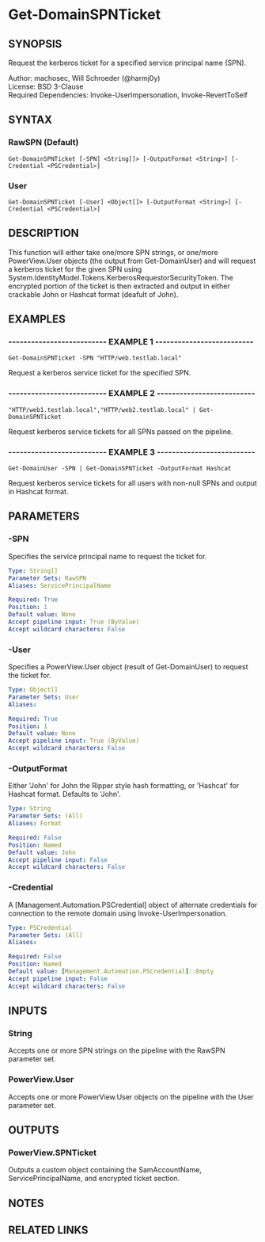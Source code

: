 # Get-DomainSPNTicket

## SYNOPSIS
Request the kerberos ticket for a specified service principal name (SPN).

Author: machosec, Will Schroeder (@harmj0y)  
License: BSD 3-Clause  
Required Dependencies: Invoke-UserImpersonation, Invoke-RevertToSelf

## SYNTAX

### RawSPN (Default)
```
Get-DomainSPNTicket [-SPN] <String[]> [-OutputFormat <String>] [-Credential <PSCredential>]
```

### User
```
Get-DomainSPNTicket [-User] <Object[]> [-OutputFormat <String>] [-Credential <PSCredential>]
```

## DESCRIPTION
This function will either take one/more SPN strings, or one/more PowerView.User objects
(the output from Get-DomainUser) and will request a kerberos ticket for the given SPN
using System.IdentityModel.Tokens.KerberosRequestorSecurityToken.
The encrypted
portion of the ticket is then extracted and output in either crackable John or Hashcat
format (deafult of John).

## EXAMPLES

### -------------------------- EXAMPLE 1 --------------------------
```
Get-DomainSPNTicket -SPN "HTTP/web.testlab.local"
```

Request a kerberos service ticket for the specified SPN.

### -------------------------- EXAMPLE 2 --------------------------
```
"HTTP/web1.testlab.local","HTTP/web2.testlab.local" | Get-DomainSPNTicket
```

Request kerberos service tickets for all SPNs passed on the pipeline.

### -------------------------- EXAMPLE 3 --------------------------
```
Get-DomainUser -SPN | Get-DomainSPNTicket -OutputFormat Hashcat
```

Request kerberos service tickets for all users with non-null SPNs and output in Hashcat format.

## PARAMETERS

### -SPN
Specifies the service principal name to request the ticket for.

```yaml
Type: String[]
Parameter Sets: RawSPN
Aliases: ServicePrincipalName

Required: True
Position: 1
Default value: None
Accept pipeline input: True (ByValue)
Accept wildcard characters: False
```

### -User
Specifies a PowerView.User object (result of Get-DomainUser) to request the ticket for.

```yaml
Type: Object[]
Parameter Sets: User
Aliases: 

Required: True
Position: 1
Default value: None
Accept pipeline input: True (ByValue)
Accept wildcard characters: False
```

### -OutputFormat
Either 'John' for John the Ripper style hash formatting, or 'Hashcat' for Hashcat format.
Defaults to 'John'.

```yaml
Type: String
Parameter Sets: (All)
Aliases: Format

Required: False
Position: Named
Default value: John
Accept pipeline input: False
Accept wildcard characters: False
```

### -Credential
A \[Management.Automation.PSCredential\] object of alternate credentials
for connection to the remote domain using Invoke-UserImpersonation.

```yaml
Type: PSCredential
Parameter Sets: (All)
Aliases: 

Required: False
Position: Named
Default value: [Management.Automation.PSCredential]::Empty
Accept pipeline input: False
Accept wildcard characters: False
```

## INPUTS

### String

Accepts one or more SPN strings on the pipeline with the RawSPN parameter set.

### PowerView.User

Accepts one or more PowerView.User objects on the pipeline with the User parameter set.

## OUTPUTS

### PowerView.SPNTicket

Outputs a custom object containing the SamAccountName, ServicePrincipalName, and encrypted ticket section.

## NOTES

## RELATED LINKS


